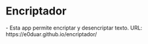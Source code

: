 <h1>Encriptador</h1>
- Esta app permite encriptar y desencriptar texto.
URL: https://e0duar.github.io/encriptador/
